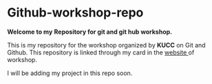 # Github-workshop-repo
<b>Welcome to my</b></font>
<b>Repository for git and git hub workshop.</b>

This is my repository for the workshop organized by <b>KUCC</b> on Git and Github. This repository is linked through my card in the <a href="https://kucc-git-github-2022.netlify.app/">website </a>of workshop. 
<p> I will be adding my project in this repo soon.</p>
